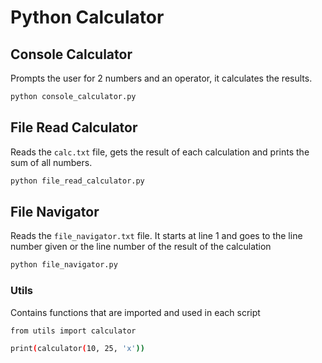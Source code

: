 # Python Calculator

## Console Calculator
Prompts the user for 2 numbers and an operator, it calculates the results. 

```bash
python console_calculator.py
```

## File Read Calculator
Reads the `calc.txt` file, gets the result of each calculation and prints the sum of all numbers.

```bash
python file_read_calculator.py
```

## File Navigator
Reads the `file_navigator.txt` file. It starts at line 1 and goes to the line number given or the line number of the result of the calculation

```bash
python file_navigator.py
```

### Utils
Contains functions that are imported and used in each script

```bash
from utils import calculator

print(calculator(10, 25, 'x'))
```